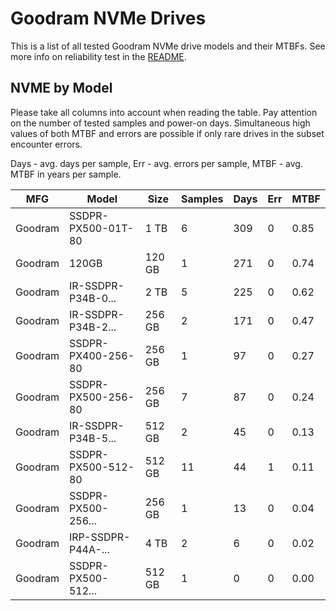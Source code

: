 Goodram NVMe Drives
===================

This is a list of all tested Goodram NVMe drive models and their MTBFs. See more
info on reliability test in the [README](https://github.com/linuxhw/SMART).

NVME by Model
------------

Please take all columns into account when reading the table. Pay attention on the
number of tested samples and power-on days. Simultaneous high values of both MTBF
and errors are possible if only rare drives in the subset encounter errors.

Days - avg. days per sample,
Err  - avg. errors per sample,
MTBF - avg. MTBF in years per sample.

| MFG       | Model              | Size   | Samples | Days  | Err   | MTBF |
|-----------|--------------------|--------|---------|-------|-------|------|
| Goodram   | SSDPR-PX500-01T-80 | 1 TB   | 6       | 309   | 0     | 0.85   |
| Goodram   | 120GB              | 120 GB | 1       | 271   | 0     | 0.74   |
| Goodram   | IR-SSDPR-P34B-0... | 2 TB   | 5       | 225   | 0     | 0.62   |
| Goodram   | IR-SSDPR-P34B-2... | 256 GB | 2       | 171   | 0     | 0.47   |
| Goodram   | SSDPR-PX400-256-80 | 256 GB | 1       | 97    | 0     | 0.27   |
| Goodram   | SSDPR-PX500-256-80 | 256 GB | 7       | 87    | 0     | 0.24   |
| Goodram   | IR-SSDPR-P34B-5... | 512 GB | 2       | 45    | 0     | 0.13   |
| Goodram   | SSDPR-PX500-512-80 | 512 GB | 11      | 44    | 1     | 0.11   |
| Goodram   | SSDPR-PX500-256... | 256 GB | 1       | 13    | 0     | 0.04   |
| Goodram   | IRP-SSDPR-P44A-... | 4 TB   | 2       | 6     | 0     | 0.02   |
| Goodram   | SSDPR-PX500-512... | 512 GB | 1       | 0     | 0     | 0.00   |
